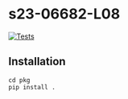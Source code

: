 # s23-06682-L08

[![Tests](https://github.com/jmusiel/s23-06682-project/actions/workflows/tests.yaml/badge.svg)](https://github.com/jmusiel/s23-06682-project/actions/workflows/tests.yaml)

## Installation
    cd pkg
    pip install .